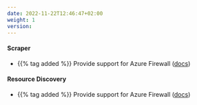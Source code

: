 ```yaml
---
date: 2022-11-22T12:46:47+02:00
weight: 1
version:
---
```


#### Scraper

- {{% tag added %}} Provide support for Azure Firewall ([docs](https://docs.promitor.io/scraping/providers/azure-firewall/))
  
#### Resource Discovery

- {{% tag added %}} Provide support for Azure Firewall ([docs](https://docs.promitor.io/scraping/providers/azure-firewall/))

